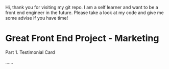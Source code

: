 Hi, thank you for visiting my git repo. 
I am a self learner and want to be a front end engineer in the future.
Please take a look at my code and give me some advise if you have time!

# Great Front End Project - Marketing 

Part 1. Testimonial Card

......

